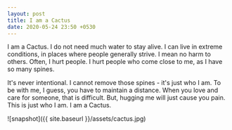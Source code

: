 ```yaml
---
layout: post
title: I am a Cactus
date: 2020-05-24 23:50 +0530
---
```


I am a Cactus. I do not need much water to stay alive. I can live in extreme conditions, in places where people generally strive.
I mean no harm to others. Often, I hurt people. I hurt people who come close to me, as I have so many spines.  

It's never intentional. I cannot remove those spines - it's just who I am. To be with me, I guess, you have to maintain a distance.
When you love and care for someone, that is difficult. But, hugging me will just cause you pain. This is just who I am. I am a Cactus.

![snapshot]({{ site.baseurl }}/assets/cactus.jpg)
